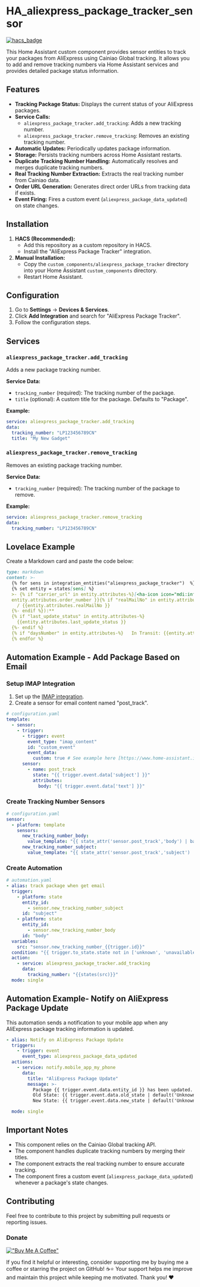 

# HA_aliexpress_package_tracker_sensor
[![hacs_badge](https://img.shields.io/badge/HACS-Custom-41BDF5.svg?style=for-the-badge)](https://github.com/hacs/integration)

This Home Assistant custom component provides sensor entities to track your packages from AliExpress using Cainiao Global tracking. It allows you to add and remove tracking numbers via Home Assistant services and provides detailed package status information.

## Features

-   **Tracking Package Status:** Displays the current status of your AliExpress packages.
-   **Service Calls:**
    -   `aliexpress_package_tracker.add_tracking`: Adds a new tracking number.
    -   `aliexpress_package_tracker.remove_tracking`: Removes an existing tracking number.
-   **Automatic Updates:** Periodically updates package information.
-   **Storage:** Persists tracking numbers across Home Assistant restarts.
-   **Duplicate Tracking Number Handling:** Automatically resolves and merges duplicate tracking numbers.
-   **Real Tracking Number Extraction:** Extracts the real tracking number from Cainiao data.
-   **Order URL Generation:** Generates direct order URLs from tracking data if exists.
-   **Event Firing:** Fires a custom event (`aliexpress_package_data_updated`) on state changes.

## Installation

1.  **HACS (Recommended):**
    -   Add this repository as a custom repository in HACS.
    -   Install the "AliExpress Package Tracker" integration.
2.  **Manual Installation:**
    -   Copy the `custom_components/aliexpress_package_tracker` directory into your Home Assistant `custom_components` directory.
    -   Restart Home Assistant.

## Configuration

1.  Go to **Settings** -> **Devices & Services**.
2.  Click **Add Integration** and search for "AliExpress Package Tracker".
3.  Follow the configuration steps.

## Services

### `aliexpress_package_tracker.add_tracking`

Adds a new package tracking number.

**Service Data:**

-   `tracking_number` (required): The tracking number of the package.
-   `title` (optional): A custom title for the package. Defaults to "Package".

**Example:**

```yaml
service: aliexpress_package_tracker.add_tracking
data:
  tracking_number: "LP123456789CN"
  title: "My New Gadget"

```

### `aliexpress_package_tracker.remove_tracking`

Removes an existing package tracking number.

**Service Data:**

-   `tracking_number` (required): The tracking number of the package to remove.

**Example:**



```YAML
service: aliexpress_package_tracker.remove_tracking
data:
  tracking_number: "LP123456789CN"

```

## Lovelace Example

Create a Markdown card and paste the code below:

```Markdown
type: markdown
content: >-
  {% for sens in integration_entities("aliexpress_package_tracker")  %}
  {% set entity = states[sens] %}
  >- {% if "carrier_url" in entity.attributes-%}[<ha-icon icon="mdi:information-outline"></ha-icon>]({{entity.attributes.carrier_url}}){%endif %} **{{ entity.attributes.title }} ({{
  entity.attributes.order_number }}{% if "realMailNo" in entity.attributes-%}
    / {{entity.attributes.realMailNo }}
  {%- endif %}):**
  {% if "last_update_status" in entity.attributes-%}
    {{entity.attributes.last_update_status }}
  {%- endif %}
  {% if "daysNumber" in entity.attributes-%}   In Transit: {{entity.attributes.daysNumber   }}   {%- endif %}
  {% endfor %}

```

## Automation Example - Add Package Based on Email

### Setup IMAP Integration

1.  Set up the [IMAP integration](https://www.home-assistant.io/integrations/imap/).
2.  Create a sensor for email content named "post_track".



```YAML
# configuration.yaml
template:
  - sensor:
    - trigger:
      - trigger: event
        event_type: "imap_content"
        id: "custom_event"
        event_data:
          custom: true # See example here [https://www.home-assistant.io/integrations/imap/#example---custom-event-data-template](https://www.home-assistant.io/integrations/imap/#example---custom-event-data-template) how to set it up
      sensor:
        - name: post_track
          state: "{{ trigger.event.data['subject'] }}"
          attributes:
            body: "{{ trigger.event.data['text'] }}"
```

### Create Tracking Number Sensors



```YAML
# configuration.yaml
sensor:
  - platform: template
    sensors:
      new_tracking_number_body:
        value_template: "{{ state_attr('sensor.post_track','body') | base64_decode | regex_findall_index('(([A-Z]){2}([0-9]){9,10}([A-Z]){0,2})')|first }}"
      new_tracking_number_subject:
        value_template: "{{ state_attr('sensor.post_track','subject') | regex_findall_index('(([A-Z]){2}([0-9]){9,10}([A-Z]){0,2})')|first  }}"

```

### Create Automation

```YAML
# automation.yaml
- alias: track package when get email
  trigger:
    - platform: state
      entity_id:
        - sensor.new_tracking_number_subject
      id: "subject"
    - platform: state
      entity_id:
        - sensor.new_tracking_number_body
      id: "body"
  variables:
    src: "sensor.new_tracking_number_{{trigger.id}}"
  condition: "{{ trigger.to_state.state not in ['unknown', 'unavailable'] and (states(src) !='unknown' )}}"
  action:
    - service: aliexpress_package_tracker.add_tracking
      data:
        tracking_number: "{{states(src)}}"
  mode: single

```
## Automation Example- Notify on AliExpress Package Update

This automation sends a notification to your mobile app when any AliExpress package tracking information is updated.



```YAML
- alias: Notify on AliExpress Package Update
  triggers:
    - trigger: event
      event_type: aliexpress_package_data_updated
  actions:
    - service: notify.mobile_app_my_phone
      data:
        title: "AliExpress Package Update"
        message: >-
          Package {{ trigger.event.data.entity_id }} has been updated.
          Old State: {{ trigger.event.data.old_state | default('Unknown') }}.
          New State: {{ trigger.event.data.new_state | default('Unknown') }}.

  mode: single
```

## Important Notes

-   This component relies on the Cainiao Global tracking API.
-   The component handles duplicate tracking numbers by merging their titles.
-   The component extracts the real tracking number to ensure accurate tracking.
-   The component fires a custom event (`aliexpress_package_data_updated`) whenever a package's state changes.

## Contributing

Feel free to contribute to this project by submitting pull requests or reporting issues.


### Donate
[!["Buy Me A Coffee"](https://www.buymeacoffee.com/assets/img/custom_images/orange_img.png)](https://www.buymeacoffee.com/yohaybn)

If you find it helpful or interesting, consider supporting me by buying me a coffee or starring the project on GitHub! ☕⭐
Your support helps me improve and maintain this project while keeping me motivated. Thank you! ❤️
